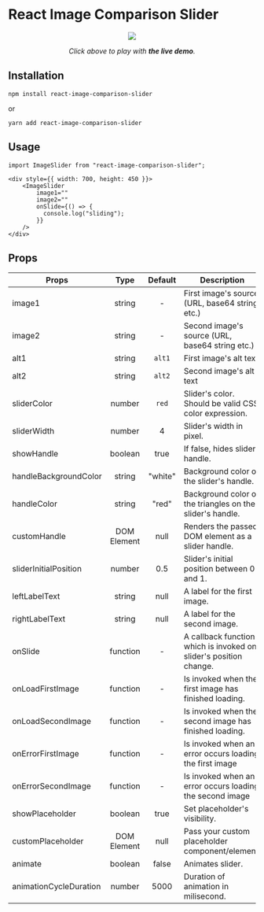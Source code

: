 # React Image Comparison Slider

<p align="center">
  <a href="https://codesandbox.io/embed/elegant-jepsen-nfhyi"><img src="https://raw.githubusercontent.com/OnurErtugral/react-image-comparison-slider/master/assets/ImageSlider.gif" /></a>
</p>
<p align="middle">
  <i>Click above to play with <b>the live demo</b>.</i>
</p>

## Installation

```
npm install react-image-comparison-slider
```

or

```
yarn add react-image-comparison-slider
```

## Usage

```
import ImageSlider from "react-image-comparison-slider";

<div style={{ width: 700, height: 450 }}>
    <ImageSlider
        image1=""
        image2=""
        onSlide={() => {
          console.log("sliding");
        }}
    />
</div>
```

## Props

| Props                  |    Type     | Default | Description                                                       |
| ---------------------- | :---------: | :-----: | ----------------------------------------------------------------- |
| image1                 |   string    |    -    | First image's source (URL, base64 string etc.)                    |
| image2                 |   string    |    -    | Second image's source (URL, base64 string etc.)                   |
| alt1                   |   string    | `alt1`  | First image's alt text                                            |
| alt2                   |   string    | `alt2`  | Second image's alt text                                           |
| sliderColor            |   number    |  `red`  | Slider's color. Should be valid CSS color expression.             |
| sliderWidth            |   number    |    4    | Slider's width in pixel.                                          |
| showHandle             |   boolean   |  true   | If false, hides slider handle.                                    |
| handleBackgroundColor  |   string    | "white" | Background color of the slider's handle.                          |
| handleColor            |   string    |  "red"  | Background color of the triangles on the slider's handle.         |
| customHandle           | DOM Element |  null   | Renders the passed DOM element as a slider handle.                |
| sliderInitialPosition  |   number    |   0.5   | Slider's initial position between 0 and 1.                        |
| leftLabelText          |   string    |  null   | A label for the first image.                                      |
| rightLabelText         |   string    |  null   | A label for the second image.                                     |
| onSlide                |  function   |    -    | A callback function which is invoked on slider's position change. |
| onLoadFirstImage       |  function   |    -    | Is invoked when the first image has finished loading.             |
| onLoadSecondImage      |  function   |    -    | Is invoked when the second image has finished loading.            |
| onErrorFirstImage      |  function   |    -    | Is invoked when an error occurs loading the first image           |
| onErrorSecondImage     |  function   |    -    | Is invoked when an error occurs loading the second image          |
| showPlaceholder        |   boolean   |  true   | Set placeholder's visibility.                                     |
| customPlaceholder      | DOM Element |  null   | Pass your custom placeholder component/element.                   |
| animate                |   boolean   |  false  | Animates slider.                                                  |
| animationCycleDuration |   number    |  5000   | Duration of animation in milisecond.                              |
